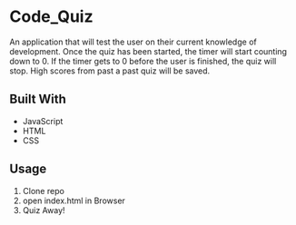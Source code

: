 # Code_Quiz

An application that will test the user on their current knowledge of development. Once the quiz has been started, the timer will start counting down to 0. If the timer gets to 0 before the user is finished, the quiz will stop. High scores from past a past quiz will be saved.

## Built With 

- JavaScript
- HTML 
- CSS 

## Usage

1. Clone repo
2. open index.html in Browser
3. Quiz Away!

